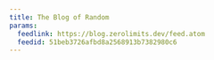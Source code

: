 ```yaml
---
title: The Blog of Random
params:
  feedlink: https://blog.zerolimits.dev/feed.atom
  feedid: 51beb3726afbd8a2568913b7382980c6
---
```

